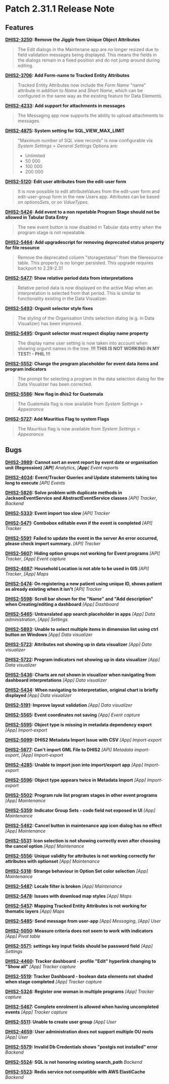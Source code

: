 # Patch 2.31.1 Release Note

## Features

**[DHIS2-3250](https://jira.dhis2.org/browse/DHIS2-3250): Remove the Jiggle from Unique Object Attributes**
>The Edit dialogs in the Maintenane app are no longer resized due to field validation messages being displayed. This means the fields in the dialogs remain in a fixed position and do not jump around during editing.

**[DHIS2-3706](https://jira.dhis2.org/browse/DHIS2-3706): Add Form-name to Tracked Entity Attributes**
>
>Tracked Entity Attributes now include the *Form Name* "name" attribute in addition to *Name* and *Short Name*, which can be configured in the same way as the existing feature for Data Elements.

**[DHIS2-4233](https://jira.dhis2.org/browse/DHIS2-4233): Add support for attachments in messages**
>The Messaging app now supports the ability to upload attachments to messages.

**[DHIS2-4875](https://jira.dhis2.org/browse/DHIS2-4875): System setting for SQL_VIEW_MAX_LIMIT**
> "Maximum number of SQL view records" is now configurable via *System Settings \> General Settings*
>Options are:
>- Unlimited
>- 50 000
>- 100 000
>- 200 000

**[DHIS2-5120](https://jira.dhis2.org/browse/DHIS2-5120): Edit user attributes from the edit-user form**
>It is now possible to edit attributeValues from the edit-user form and edit-user-group form in the new Users app.
>Attributes can be based on *optionsSets*, or on *ValueTypes*.


**[DHIS2-5424](https://jira.dhis2.org/browse/DHIS2-5424): Add event to a non repetable Program Stage should not be allowed in Tabular Data Entry**
>The new event button is now disabled in Tabular data entry when the program stage is not repeatable.


**[DHIS2-5464](https://jira.dhis2.org/browse/DHIS2-5464): Add upgradescript for removing deprecated status property for file resource**
>Remove the deprecated column "storagestatus" from the fileresource table. This property is no longer persisted.
>This upgrade requires backport to 2.29-2.31


**[DHIS2-5477](https://jira.dhis2.org/browse/DHIS2-5477): Show relative period data from interpretations**
>Relative period data is now displayed on the active Map when an interpretation is selected from that period.
>This is similar to functionality existing in the Data Visualizer.

**[DHIS2-5493](https://jira.dhis2.org/browse/DHIS2-5493): Orgunit selector style fixes**
>The styling of the Organisation Units selection dialog (e.g. in Data Visualizer) has been improved. 


**[DHIS2-5495](https://jira.dhis2.org/browse/DHIS2-5495): Orgunit selector must respect display name property**
>The display name user setting is now taken into account when showing orgunit names in the tree.
>**!!! THIS IS NOT WORKING IN MY TEST! - PHIL !!!**


**[DHIS2-5552](https://jira.dhis2.org/browse/DHIS2-5552): Change the program placeholder for event data items and program indicators**
>The prompt for selecting a program in the data selection dialog for the Data Visualizer has been corrected.


**[DHIS2-5586](https://jira.dhis2.org/browse/DHIS2-5586): New flag in dhis2 for Guatemala**
>The Guatemala flag is now available from *System Settings \> Appearance*


**[DHIS2-5727](https://jira.dhis2.org/browse/DHIS2-5727): Add Mauritius Flag to system Flags**
>The Mauritius flag is now available from *System Settings \> Appearance*


## Bugs

**[DHIS2-3989](https://jira.dhis2.org/browse/DHIS2-3989): Cannot sort an event report by event date or organisation unit (Regression)**
_[**API**] Analytics_, _[**App**] Event reports_ 

**[DHIS2-4034](https://jira.dhis2.org/browse/DHIS2-4034): Event/Tracker Queries and Update statements taking too long to execute**
_[API] Events_ 

**[DHIS2-5826](https://jira.dhis2.org/browse/DHIS2-5826): Solve problem with duplicate methods in JacksonEventService and AbstractEventService classes**
_[API] Tracker_, _Backend_ 

**[DHIS2-5333](https://jira.dhis2.org/browse/DHIS2-5333): Event import too slow**
_[API] Tracker_ 

**[DHIS2-5471](https://jira.dhis2.org/browse/DHIS2-5471): Combobox editable even if the event is completed**
_[API] Tracker_ 

**[DHIS2-5591](https://jira.dhis2.org/browse/DHIS2-5591): Failed to update the event in the server An error occurred, please check import summary.**
_[API] Tracker_ 

**[DHIS2-5607](https://jira.dhis2.org/browse/DHIS2-5607): Hiding option groups not working for Event programs**
_[API] Tracker_, _[App] Event capture_ 

**[DHIS2-4687](https://jira.dhis2.org/browse/DHIS2-4687): Household Location is not able to be used in GIS**
_[API] Tracker_, _[App] Maps_ 

**[DHIS2-5474](https://jira.dhis2.org/browse/DHIS2-5474): On registering a new patient using unique ID, shows patient as already existing when it isn't**
_[API] Tracker_ 

**[DHIS2-5598](https://jira.dhis2.org/browse/DHIS2-5598): Scroll bar shown for the  "Name" and "Add description" when Creating/editing a dashboard**
_[App] Dashboard_ 

**[DHIS2-5465](https://jira.dhis2.org/browse/DHIS2-5465): Untranslated app search placeholder in apps**
_[App] Data administration_, _[App] Settings_ 

**[DHIS2-5893](https://jira.dhis2.org/browse/DHIS2-5893): Unable to select multiple items in dimension list using ctrl button on Windows**
_[App] Data visualizer_ 

**[DHIS2-5723](https://jira.dhis2.org/browse/DHIS2-5723): Attributes not showing up in data visualizer**
_[App] Data visualizer_ 

**[DHIS2-5722](https://jira.dhis2.org/browse/DHIS2-5722): Program indicators not showing up in data visualizer**
_[App] Data visualizer_ 

**[DHIS2-5436](https://jira.dhis2.org/browse/DHIS2-5436): Charts are not shown in visualizer when navigating from dashboard interpretations**
_[App] Data visualizer_ 

**[DHIS2-5434](https://jira.dhis2.org/browse/DHIS2-5434): When navigating to interpretation, original chart is briefly displayed**
_[App] Data visualizer_ 

**[DHIS2-5191](https://jira.dhis2.org/browse/DHIS2-5191): Improve layout validation**
_[App] Data visualizer_ 

**[DHIS2-5565](https://jira.dhis2.org/browse/DHIS2-5565): Event coordinates not saving**
_[App] Event capture_ 

**[DHIS2-5595](https://jira.dhis2.org/browse/DHIS2-5595): Object type is missing in metadata dependency export**
_[App] Import-export_ 

**[DHIS2-5099](https://jira.dhis2.org/browse/DHIS2-5099): DHIS2 Metadata Import Issue with CSV**
_[App] Import-export_ 

**[DHIS2-5677](https://jira.dhis2.org/browse/DHIS2-5677): Can't import GML File to DHIS2**
_[API] Metadata import-export_, _[App] Import-export_ 

**[DHIS2-4285](https://jira.dhis2.org/browse/DHIS2-4285): Unable to import json into import/export app**
_[App] Import-export_ 

**[DHIS2-5596](https://jira.dhis2.org/browse/DHIS2-5596): Object type appears twice in Metadata Import**
_[App] Import-export_ 

**[DHIS2-5502](https://jira.dhis2.org/browse/DHIS2-5502): Program rule list program stages in other event programs**
_[App] Maintenance_ 

**[DHIS2-5359](https://jira.dhis2.org/browse/DHIS2-5359): Indicator Group Sets - code field not exposed in UI**
_[App] Maintenance_ 

**[DHIS2-5462](https://jira.dhis2.org/browse/DHIS2-5462): Cancel button in maintenance app icon dialog has no effect**
_[App] Maintenance_ 

**[DHIS2-5531](https://jira.dhis2.org/browse/DHIS2-5531): Icon selection is not showing correctly even after choosing the cancel option**
_[App] Maintenance_ 

**[DHIS2-5556](https://jira.dhis2.org/browse/DHIS2-5556): Unique validity for attributes is not working correctly for attributes with optionset**
_[App] Maintenance_ 

**[DHIS2-5318](https://jira.dhis2.org/browse/DHIS2-5318): Strange behaviour in Option Set color selection**
_[App] Maintenance_ 

**[DHIS2-5487](https://jira.dhis2.org/browse/DHIS2-5487): Locale filter is broken**
_[App] Maintenance_ 

**[DHIS2-5478](https://jira.dhis2.org/browse/DHIS2-5478): Issues with download map styles**
_[App] Maps_ 

**[DHIS2-5457](https://jira.dhis2.org/browse/DHIS2-5457): Mapping Tracked Entity Attributes is not working for thematic layers**
_[App] Maps_ 

**[DHIS2-5485](https://jira.dhis2.org/browse/DHIS2-5485): Send message from user-app**
_[App] Messaging_, _[App] User_ 

**[DHIS2-5050](https://jira.dhis2.org/browse/DHIS2-5050): Measure criteria does not seem to work with indicators**
_[App] Pivot table_ 

**[DHIS2-5571](https://jira.dhis2.org/browse/DHIS2-5571): settings key input fields should be password field**
_[App] Settings_ 

**[DHIS2-4460](https://jira.dhis2.org/browse/DHIS2-4460): Tracker dashboard - profile "Edit" hyperlink changing to "Show all"**
_[App] Tracker capture_ 

**[DHIS2-5519](https://jira.dhis2.org/browse/DHIS2-5519): Tracker Dashboard - boolean data elements not shaded when stage completed**
_[App] Tracker capture_ 

**[DHIS2-5324](https://jira.dhis2.org/browse/DHIS2-5324): Register one woman in multiple programs**
_[App] Tracker capture_ 

**[DHIS2-5467](https://jira.dhis2.org/browse/DHIS2-5467): Complete enrolment is allowed when having uncompleted events**
_[App] Tracker capture_ 

**[DHIS2-5511](https://jira.dhis2.org/browse/DHIS2-5511): Unable to create user group**
_[App] User_ 

**[DHIS2-4659](https://jira.dhis2.org/browse/DHIS2-4659): User administration does not support multiple OU roots**
_[App] User_ 

**[DHIS2-5579](https://jira.dhis2.org/browse/DHIS2-5579): Invalid Db Credentials shows "postgis not installed" error**
_Backend_ 

**[DHIS2-5524](https://jira.dhis2.org/browse/DHIS2-5524): SQL is not honoring existing search_path**
_Backend_ 

**[DHIS2-5523](https://jira.dhis2.org/browse/DHIS2-5523): Redis service not compatible with AWS ElastiCache**
_Backend_ 
